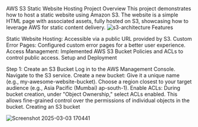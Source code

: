 AWS S3 Static Website Hosting Project
Overview
This project demonstrates how to host a static website using Amazon S3. The website is a simple HTML page with associated assets, fully hosted on S3, showcasing how to leverage AWS for static content delivery.
![s3-architecture](https://github.com/user-attachments/assets/ac866ea6-6ef6-4a66-a6ee-e3a7d9b513f0)
Features

Static Website Hosting: Accessible via a public URL provided by S3.
Custom Error Pages: Configured custom error pages for a better user experience.
Access Management: Implemented AWS S3 Bucket Policies and ACLs to control public access.
Setup and Deployment

Step 1: Create an S3 Bucket
Log in to the AWS Management Console.
Navigate to the S3 service.
Create a new bucket:
Give it a unique name (e.g., my-awesome-website-bucket).
Choose a region closest to your target audience (e.g., Asia Pacific (Mumbai) ap-south-1).
Enable ACLs:
During bucket creation, under "Object Ownership," select ACLs enabled.
This allows fine-grained control over the permissions of individual objects in the bucket.
Creating an S3 bucket

![Screenshot 2025-03-03 170441](https://github.com/user-attachments/assets/c883bcb4-cfc4-46ad-b37f-20e533c2015d)

